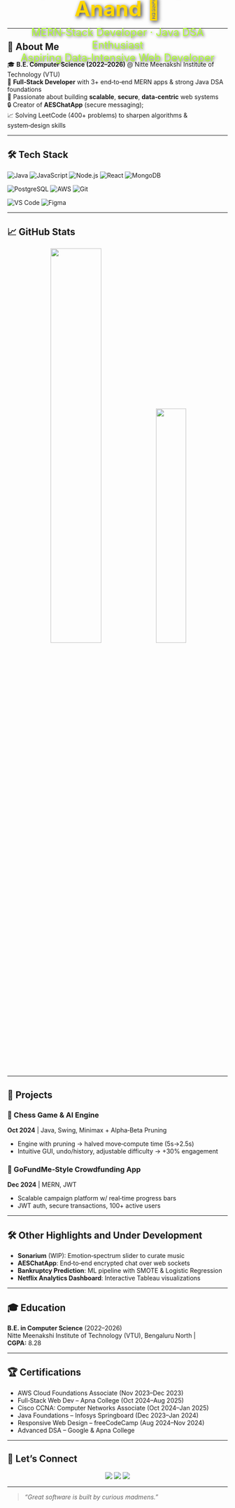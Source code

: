 <!-- Banner -->
<div style="position: relative; width: 100%; max-width: 960px; margin: auto;">

  <!-- Background Image -->

  <!-- Centered Text Overlay -->
  <div style="
    position: absolute;
    top: 50%;
    left: 50%;
    transform: translate(-50%, -50%);
    text-align: center;
    color: #fff;
    padding: 10px 20px;
    width: 100%;
  ">
    <h1 style="
      font-size: 3rem;
      margin: 0;
      color: #FFD700;
      text-shadow: 3px 3px 8px rgba(0, 0, 0, 0.8);
    ">
      Hey there! I'm Ayush Anand 👋
    </h1>
    <p style="
      font-size: 1.5rem;
      margin-top: 10px;
      color: #ADFF2F;
      text-shadow: 2px 2px 6px rgba(0, 0, 0, 0.7);
    ">
      MERN‑Stack Developer · Java DSA Enthusiast<br/>
      Aspiring Data‑Intensive Web Developer
    </p>
  </div>
</div>




---

## 🧩 About Me

🎓 **B.E. Computer Science (2022–2026)** @ Nitte Meenakshi Institute of Technology (VTU)  
💼 **Full‑Stack Developer** with 3+ end‑to‑end MERN apps & strong Java DSA foundations  
🚀 Passionate about building **scalable**, **secure**, **data‑centric** web systems  
🔒 Creator of **AESChatApp** (secure messaging);  
📈 Solving LeetCode (400+ problems) to sharpen algorithms & system‑design skills

---

## 🛠️ Tech Stack

<!-- Core -->
![Java](https://img.shields.io/badge/Java-ED8B00?style=flat-square&logo=java&logoColor=white)
![JavaScript](https://img.shields.io/badge/JavaScript-F7DF1E?style=flat-square&logo=javascript&logoColor=black)
![Node.js](https://img.shields.io/badge/Node.js-339933?style=flat-square&logo=node.js&logoColor=white)
![React](https://img.shields.io/badge/React-61DAFB?style=flat-square&logo=react&logoColor=black)
![MongoDB](https://img.shields.io/badge/MongoDB-4EA94B?style=flat-square&logo=mongodb&logoColor=white)

<!-- Data & DevOps -->
![PostgreSQL](https://img.shields.io/badge/PostgreSQL-336791?style=flat-square&logo=postgresql&logoColor=white)
![AWS](https://img.shields.io/badge/AWS-232F3E?style=flat-square&logo=amazon-aws&logoColor=white)
![Git](https://img.shields.io/badge/Git-F05032?style=flat-square&logo=git&logoColor=white)

<!-- Tools -->
![VS Code](https://img.shields.io/badge/VS%20Code-007ACC?style=flat-square&logo=visual-studio-code&logoColor=white)
![Figma](https://img.shields.io/badge/Figma-F24E1E?style=flat-square&logo=figma&logoColor=white)

---

## 📈 GitHub Stats

<p align="center">
  <!-- GitHub Stats -->
  <img src="https://github-readme-stats.vercel.app/api?username=AdotAyush&show_icons=true&theme=tokyonight&include_all_commits=true&count_private=true" width="48%" />

  <!-- Top Languages -->
  <img src="https://github-readme-stats.vercel.app/api/top-langs/?username=AdotAyush&layout=compact&theme=tokyonight&hide_progress=false" width="37%" />
</p>


---

## 💼 Projects

### 🔹 Chess Game & AI Engine  
**Oct 2024** | Java, Swing, Minimax + Alpha‑Beta Pruning
- Engine with pruning → halved move‑compute time (5s→2.5s)  
- Intuitive GUI, undo/history, adjustable difficulty → +30% engagement

### 🔹 GoFundMe‑Style Crowdfunding App  
**Dec 2024** | MERN, JWT  
- Scalable campaign platform w/ real‑time progress bars  
- JWT auth, secure transactions, 100+ active users

---

## 🛠️ Other Highlights and Under Development

- **Sonarium** (WIP): Emotion‑spectrum slider to curate music  
- **AESChatApp**: End‑to‑end encrypted chat over web sockets  
- **Bankruptcy Prediction**: ML pipeline with SMOTE & Logistic Regression  
- **Netflix Analytics Dashboard**: Interactive Tableau visualizations  

---

## 🎓 Education

**B.E. in Computer Science** (2022–2026)  
Nitte Meenakshi Institute of Technology (VTU), Bengaluru North | **CGPA:** 8.28

---

## 🏆 Certifications

- AWS Cloud Foundations Associate (Nov 2023–Dec 2023)  
- Full‑Stack Web Dev – Apna College (Oct 2024–Aug 2025)  
- Cisco CCNA: Computer Networks Associate (Oct 2024–Jan 2025)  
- Java Foundations – Infosys Springboard (Dec 2023–Jan 2024)  
- Responsive Web Design – freeCodeCamp (Aug 2024–Nov 2024)  
- Advanced DSA – Google & Apna College  

---

## 🤝 Let’s Connect

<p align="center">
  <a href="mailto:ayushanand2111@gmail.com"><img src="https://img.shields.io/badge/Email-D14836?style=flat-square&logo=gmail&logoColor=white"/></a>
  <a href="https://www.linkedin.com/in/ayush-anand-b49aba353/"><img src="https://img.shields.io/badge/LinkedIn-0A66C2?style=flat-square&logo=linkedin&logoColor=white"/></a>
  <a href="https://github.com/AdotAyush"><img src="https://img.shields.io/badge/GitHub-100000?style=flat-square&logo=github&logoColor=white"/></a>
</p>

---

> <i>“Great software is built by curious madmens.”</i>
